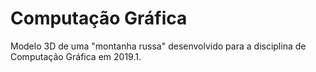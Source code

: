 # Computação Gráfica
Modelo 3D de uma "montanha russa" desenvolvido para a disciplina de Computação Gráfica em 2019.1.
